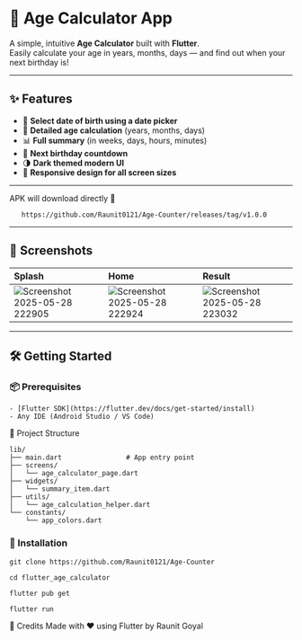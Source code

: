 # 📆 Age Calculator App

A simple, intuitive **Age Calculator** built with **Flutter**.  
Easily calculate your age in years, months, days — and find out when your next birthday is!

---

## ✨ Features

- 📅 **Select date of birth using a date picker**
- 🧮 **Detailed age calculation** (years, months, days)
- 📊 **Full summary** (in weeks, days, hours, minutes)
- 🎂 **Next birthday countdown**
- 🌗 **Dark themed modern UI**
- 📱 **Responsive design for all screen sizes**

---

 APK will download directly 🚀
 
       https://github.com/Raunit0121/Age-Counter/releases/tag/v1.0.0


 
---
## 📸 Screenshots

| Splash | Home | Result |
|:------------|:------------|:------------|
![Screenshot 2025-05-28 222905](https://github.com/user-attachments/assets/8a3218ea-664b-4a24-96c9-ce545ee9c423)|![Screenshot 2025-05-28 222924](https://github.com/user-attachments/assets/fcd6170f-5786-42d9-b26e-24faa3cc3554)|![Screenshot 2025-05-28 223032](https://github.com/user-attachments/assets/c2a8cd11-27f2-45fe-8f31-4d88e2236e83)


---

## 🛠️ Getting Started

### 📦 Prerequisites
    - [Flutter SDK](https://flutter.dev/docs/get-started/install)
    - Any IDE (Android Studio / VS Code)


📂 Project Structure

    lib/
    ├── main.dart                # App entry point
    ├── screens/
    │   └── age_calculator_page.dart
    ├── widgets/
    │   └── summary_item.dart
    ├── utils/
    │   └── age_calculation_helper.dart
    └── constants/
        └── app_colors.dart



### 🚀 Installation

    git clone https://github.com/Raunit0121/Age-Counter
    
    cd flutter_age_calculator
    
    flutter pub get
    
    flutter run





🙌 Credits
Made with ❤️ using Flutter by Raunit Goyal
